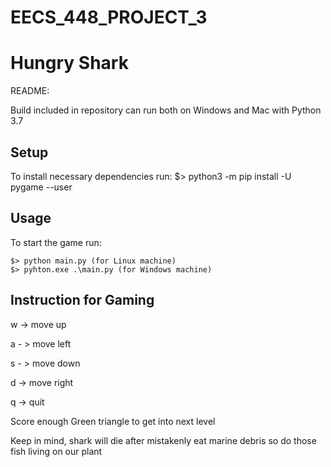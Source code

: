 # EECS_448_PROJECT_3
# Hungry Shark
README:

Build included in repository can run both on Windows and Mac with Python 3.7

## Setup
To install necessary dependencies run:
$> python3 -m pip install -U pygame --user

## Usage
To start the game run:
```
$> python main.py (for Linux machine)
$> pyhton.exe .\main.py (for Windows machine)
```

## Instruction for Gaming
w -> move up

a - > move left 

s - > move down 

d -> move right 

q -> quit 

Score enough Green triangle to get into next level

Keep in mind, shark will die after mistakenly eat marine debris so do those fish living on our plant
